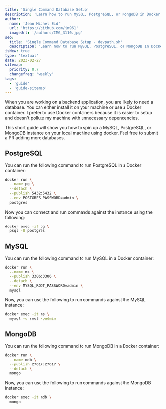 ```yaml
---
title: 'Single Command Database Setup'
description: 'Learn how to run MySQL, PostgreSQL, or MongoDB in Docker with single Command'
author:
  name: 'Jean Michel Eid'
  url: 'https://github.com/jm961'
  imageUrl: '/authors/IMG_3110.jpg'
seo:
  title: 'Single Command Database Setup - devpath.sh'
  description: 'Learn how to run MySQL, PostgreSQL, or MongoDB in Docker with single Command'
isNew: true
type: 'textual'
date: 2023-02-27
sitemap:
  priority: 0.7
  changefreq: 'weekly'
tags:
  - 'guide'
  - 'guide-sitemap'
---
```


When you are working on a backend application, you are likely to need a database. You can either install it on your machine or use a Docker container. I prefer to use Docker containers because it is easier to setup and doesn't pollute my machine with unnecessary dependencies.

This short guide will show you how to spin up a MySQL, PostgreSQL, or MongoDB instance on your local machine using docker. Feel free to submit a PR adding more databases.

## PostgreSQL

You can run the following command to run PostgreSQL in a Docker container:

```bash
docker run \
  --name pg \
  --detach \
  --publish 5432:5432 \
  --env POSTGRES_PASSWORD=admin \
  postgres
```

Now you can connect and run commands against the instance using the following:

```bash
docker exec -it pg \
  psql -U postgres
```

## MySQL

You can run the following command to run MySQL in a Docker container:

```bash
docker run \
  --name ms \
  --publish 3306:3306 \
  --detach \
  --env MYSQL_ROOT_PASSWORD=admin \
  mysql
```

Now, you can use the following to run commands against the MySQL instance:

```bash
docker exec -it ms \
  mysql -u root -padmin
```

## MongoDB

You can run the following command to run MongoDB in a Docker container:

```bash
docker run \
  --name mdb \
  --publish 27017:27017 \
  --detach \
  mongo
```

Now, you can use the following to run commands against the MongoDB instance:

```bash
docker exec -it mdb \
  mongo
```
